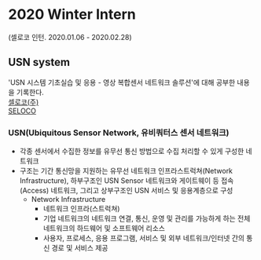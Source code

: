 # 2020 Winter Intern
(셀로코 인턴. 2020.01.06 - 2020.02.28)    

## USN system
'USN 시스템 기초실습 및 응용 - 영상 복합센서 네트워크 솔루션'에 대해 공부한 내용을 기록한다.  
[셀로코(주)](https://selocoinc.wixsite.com/seloco)  
[SELOCO](http://www.seloco.com/USN-IoT/iSafes.asp)  
### USN(Ubiquitous Sensor Network, 유비쿼터스 센서 네트워크)
- 각종 센서에서 수집한 정보를 유무선 통신 방법으로 수집 처리할 수 있게 구성한 네트워크
- 구조는 기간 통신망을 지원하는 유무선 네트워크 인프라스트럭쳐(Network Infrastructure), 하부구조인 USN Sensor 네트워크와 게이트웨이 등 접속(Access) 네트워크, 그리고 상부구조인 USN 서비스 및 응용계층으로 구성
  - Network Infrastructure
    - 네트워크 인프라(스트럭쳐)
    - 기업 네트워크의 네트워크 연결, 통신, 운영 및 관리를 가능하게 하는 전체 네트워크의 하드웨어 및 소프트웨어 리소스
    - 사용자, 프로세스, 응용 프로그램, 서비스 및 외부 네트워크/인터넷 간의 통신 경로 및 서비스 제공
